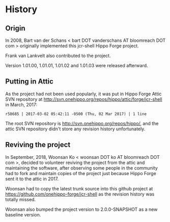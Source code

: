 # History

## Origin

In 2008, Bart van der Schans < bart DOT vanderschans AT bloomreach DOT com >
originally implemented this jcr-shell Hippo Forge project.

Frank van Lankvelt also contributed to the project.

Version 1.01.00, 1.01.01, 1.01.02 and 1.01.03 were released afterward.

## Putting in Attic

As the project had not been used popularly, it was put in Hippo Forge Attic SVN
repository at http://svn.onehippo.org/repos/hippo/attic/forge/jcr-shell
in March, 2017:

```
r58685 | 2017-03-02 05:42:11 -0500 (Thu, 02 Mar 2017) | 1 line
```

The root SVN repository is http://svn.onehippo.org/repos/hippo/, and the attic
SVN repository didn't store any revision history unfortunately.

## Reviving the project

In September, 2018, Woonsan Ko < woonsan DOT ko AT bloomreach DOT com >, decided
to volunteer reviving the project from the attic and maintaining the software,
after observing some people in the community had to fork and maintain copies of
the project just because Hippo Forge sent it to the attic in 2017.

Woonsan had to copy the latest trunk source into this github project at
https://github.com/onehippo-forge/jcr-shell as the revision history was totally missed.

Woonsan also bumped the project version to 2.0.0-SNAPSHOT as a new baseline version.
